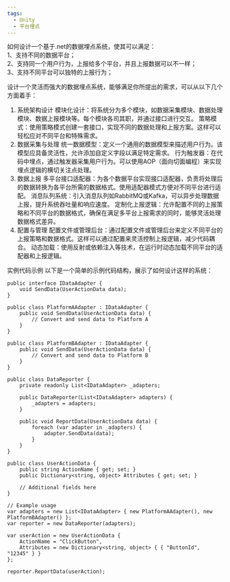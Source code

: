```yaml
---
tags:
  - Unity
  - 平台埋点
---
```

如何设计一个基于.net的数据埋点系统，使其可以满足：  
1、支持不同的数据平台；  
2、支持同一个用户行为，上报给多个平台，并且上报数据可以不一样；  
3、支持不同平台可以独特的上报行为；

设计一个灵活而强大的数据埋点系统，能够满足你所提出的需求，可以从以下几个方面着手：
1. 系统架构设计
模块化设计：将系统分为多个模块，如数据采集模块、数据处理模块、数据上报模块等。每个模块各司其职，并通过接口进行交互。
策略模式：使用策略模式创建一套接口，实现不同的数据处理和上报方案。这样可以轻松应对不同平台和特殊需求。
2. 数据采集与处理
统一数据模型：定义一个通用的数据模型来描述用户行为。该模型应具备灵活性，允许添加自定义字段以满足特定需求。
行为触发器：在代码中埋点，通过触发器采集用户行为。可以使用AOP（面向切面编程）来实现埋点逻辑的横切关注点处理。
3. 数据上报
多平台接口适配器：为各个数据平台实现接口适配器，负责将处理后的数据转换为各平台所需的数据格式。使用适配器模式方便对不同平台进行适配。
消息队列系统：引入消息队列如RabbitMQ或Kafka，可以异步处理数据上报，提升系统吞吐量和响应速度。
定制化上报逻辑：允许配置不同的上报策略和不同平台的数据格式，确保在满足多平台上报需求的同时，能够灵活处理数据格式差异。
4. 配置与管理
配置文件或管理后台：通过配置文件或管理后台来定义不同平台的上报策略和数据格式。这样可以通过配置来灵活控制上报逻辑，减少代码耦合。
动态加载：使用反射或依赖注入等技术，在运行时动态加载不同平台的适配器和上报逻辑。

实例代码示例
以下是一个简单的示例代码结构，展示了如何设计这样的系统：
```CSharp
public interface IDataAdapter {
    void SendData(UserActionData data);
}

public class PlatformAAdapter : IDataAdapter {
    public void SendData(UserActionData data) {
        // Convert and send data to Platform A
    }
}

public class PlatformBAdapter : IDataAdapter {
    public void SendData(UserActionData data) {
        // Convert and send data to Platform B
    }
}

public class DataReporter {
    private readonly List<IDataAdapter> _adapters;

    public DataReporter(List<IDataAdapter> adapters) {
        _adapters = adapters;
    }

    public void ReportData(UserActionData data) {
        foreach (var adapter in _adapters) {
            adapter.SendData(data);
        }
    }
}

public class UserActionData {
    public string ActionName { get; set; }
    public Dictionary<string, object> Attributes { get; set; }
    
    // Additional fields here
}

// Example usage
var adapters = new List<IDataAdapter> { new PlatformAAdapter(), new PlatformBAdapter() };
var reporter = new DataReporter(adapters);

var userAction = new UserActionData {
    ActionName = "ClickButton",
    Attributes = new Dictionary<string, object> { { "ButtonId", "12345" } }
};

reporter.ReportData(userAction);
```
